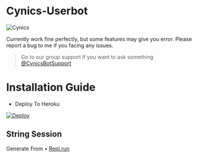 # Cynics-Userbot
![Cynics](https://telegra.ph/file/c350acb562b052530f0fd.jpg)

Currently work fine perfectly, but some features may give you error. Please report a bug to me if you facing any issues.
> Go to our group support if you want to ask something [@CynicsBotSupport](https://t.me/CynicsBotSupport)

# Installation Guide 
- Deploy To Heroku 

[![Deploy](https://www.herokucdn.com/deploy/button.svg)](https://dashboard.heroku.com/new?template=https://github.com/Aruoto/Death-Run)

## String Session
Generate From 
• [Repl.run](https://replit.com/@Aruoto/CynicsStrGen)

